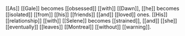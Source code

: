 [[As]] [[Gale]] becomes [[obsessed]] [[with]] [[Dawn]], [[he]] becomes [[isolated]] [[from]] [[his]] [[friends]] [[and]] [[loved]] ones. [[His]] [[relationship]] [[with]] [[Selene]] becomes [[strained]], [[and]] [[she]] [[eventually]] [[leaves]] [[Montreal]] [[without]] [[warning]]. 